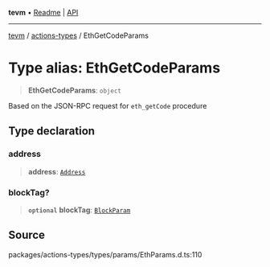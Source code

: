 **tevm** • [Readme](../../README.md) \| [API](../../modules.md)

***

[tevm](../../README.md) / [actions-types](../README.md) / EthGetCodeParams

# Type alias: EthGetCodeParams

> **EthGetCodeParams**: `object`

Based on the JSON-RPC request for `eth_getCode` procedure

## Type declaration

### address

> **address**: [`Address`](Address.md)

### blockTag?

> **`optional`** **blockTag**: [`BlockParam`](../../index/type-aliases/BlockParam.md)

## Source

packages/actions-types/types/params/EthParams.d.ts:110
